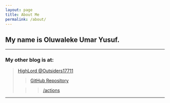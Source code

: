 ```yaml
---
layout: page
title: About Me
permalink: /about/
---
```


## My name is Oluwaleke Umar Yusuf.

---

### My other blog is at:
  > [HighLord @Outsiders17711](https://outsiders17711.github.io/Outsiders17711.FastPages/)
  >
  > > [GitHub Repository](https://github.com/Outsiders17711/Outsiders17711.FastPages)
  >
  > > > [/actions](https://github.com/Outsiders17711/Outsiders17711.FastPages/actions)

---
